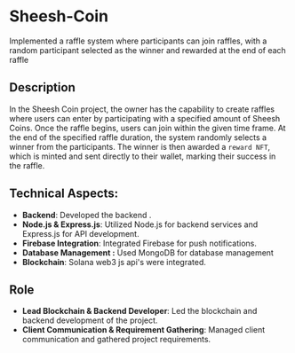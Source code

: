 # Sheesh-Coin
Implemented a raffle system where participants can join raffles, with a random participant selected as the winner and rewarded at the end of each raffle

## Description
In the Sheesh Coin project, the owner has the capability to create raffles where users can enter by participating with a specified amount of Sheesh Coins. Once the raffle begins, users can join within the given time frame. At the end of the specified raffle duration, the system randomly selects a winner from the participants. The winner is then awarded a `reward NFT`, which is minted and sent directly to their wallet, marking their success in the raffle.

## Technical Aspects:
- **Backend**: Developed the backend .
- **Node.js & Express.js**: Utilized Node.js for backend services and Express.js for API development.
- **Firebase Integration**: Integrated Firebase for push notifications.
- **Database Management :** Used MongoDB for database management
- **Blockchain**: Solana web3 js api's were integrated.
  
## Role
- **Lead Blockchain & Backend Developer**: Led the blockchain and backend development of the project.
- **Client Communication & Requirement Gathering**: Managed client communication and gathered project requirements.

